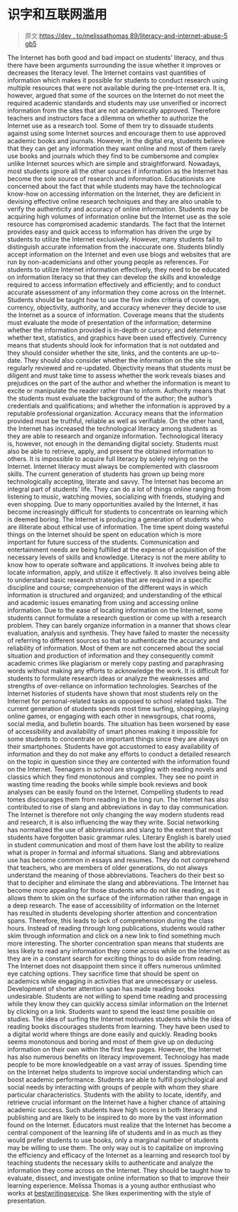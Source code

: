 # 识字和互联网滥用

> 原文:[https://dev . to/melissathomas 89/literacy-and-internet-abuse-5 gb5](https://dev.to/melissathomas89/literacy-and-internet-abuse-5gb5)

The Internet has both good and bad impact on students’ literacy, and thus there have been arguments surrounding the issue whether it improves or decreases the literacy level. The Internet contains vast quantities of information which makes it possible for students to conduct research using multiple resources that were not available during the pre-Internet era. It is, however, argued that some of the sources on the Internet do not meet the required academic standards and students may use unverified or incorrect information from the sites that are not academically approved. Therefore teachers and instructors face a dilemma on whether to authorize the Internet use as a research tool. Some of them try to dissuade students against using some Internet sources and encourage them to use approved academic books and journals. However, in the digital era, students believe that they can get any information they want online and most of them rarely use books and journals which they find to be cumbersome and complex unlike Internet sources which are simple and straightforward.
Nowadays, most students ignore all the other sources if information as the Internet has become the sole source of research and information. Educationists are concerned about the fact that while students may have the technological know-how on accessing information on the Internet, they are deficient in devising effective online research techniques and they are also unable to verify the authenticity and accuracy of online information. Students may be acquiring high volumes of information online but the Internet use as the sole resource has compromised academic standards.
The fact that the Internet provides easy and quick access to information has driven the urge by students to utilize the Internet exclusively. However, many students fail to distinguish accurate information from the inaccurate one. Students blindly accept information on the Internet and even use blogs and websites that are run by non-academicians and other young people as references. For students to utilize Internet information effectively, they need to be educated on information literacy so that they can develop the skills and knowledge required to access information effectively and efficiently; and to conduct accurate assessment of any information they come across on the Internet.
Students should be taught how to use the five index criteria of coverage, currency, objectivity, authority, and accuracy whenever they decide to use the Internet as a source of information. Coverage means that the students must evaluate the mode of presentation of the information; determine whether the information provided is in-depth or cursory; and determine whether text, statistics, and graphics have been used effectively. Currency means that students should look for information that is not outdated and they should consider whether the site, links, and the contents are up-to-date. They should also consider whether the information on the site is regularly reviewed and re-updated. Objectivity means that students must be diligent and must take time to assess whether the work reveals biases and prejudices on the part of the author and whether the information is meant to excite or manipulate the reader rather than to inform. Authority means that the students must evaluate the background of the author; the author’s credentials and qualifications; and whether the information is approved by a reputable professional organization. Accuracy means that the information provided must be truthful, reliable as well as verifiable.
On the other hand, the Internet has increased the technological literacy among students as they are able to research and organize information. Technological literacy is, however, not enough in the demanding digital society. Students must also be able to retrieve, apply, and present the obtained information to others. It is impossible to acquire full literacy by solely relying on the Internet. Internet literacy must always be complemented with classroom skills. The current generation of students has grown up being more technologically accepting, literate and savvy. The Internet has become an integral part of students’ life. They can do a lot of things online ranging from listening to music, watching movies, socializing with friends, studying and even shopping.
Due to many opportunities availed by the Internet, it has become increasingly difficult for students to concentrate on learning which is deemed boring. The Internet is producing a generation of students who are illiterate about ethical use of information. The time spent doing wasteful things on the Internet should be spent on education which is more important for future success of the students. Communication and entertainment needs are being fulfilled at the expense of acquisition of the necessary levels of skills and knowledge.
Literacy is not the mere ability to know how to operate software and applications. It involves being able to locate information, apply, and utilize it effectively. It also involves being able to understand basic research strategies that are required in a specific discipline and course; comprehension of the different ways in which information is structured and organized; and understanding of the ethical and academic issues emanating from using and accessing online information.
Due to the ease of locating information on the Internet, some students cannot formulate a research question or come up with a research problem. They can barely organize information in a manner that shows clear evaluation, analysis and synthesis. They have failed to master the necessity of referring to different sources so that to authenticate the accuracy and reliability of information. Most of them are not concerned about the social situation and production of information and they consequently commit academic crimes like plagiarism or merely copy pasting and paraphrasing words without making any efforts to acknowledge the work. It is difficult for students to formulate research ideas or analyze the weaknesses and strengths of over-reliance on information technologies.
Searches of the Internet histories of students have shown that most students rely on the Internet for personal-related tasks as opposed to school related tasks. The current generation of students spends most time surfing, shopping, playing online games, or engaging with each other in newsgroups, chat rooms, social media, and bulletin boards. The situation has been worsened by ease of accessibility and availability of smart phones making it impossible for some students to concentrate on important things since they are always on their smartphones. Students have got accustomed to easy availability of information and they do not make any efforts to conduct a detailed research on the topic in question since they are contented with the information found on the Internet. Teenagers in school are struggling with reading novels and classics which they find monotonous and complex. They see no point in wasting time reading the books while simple book reviews and book analyses can be easily found on the Internet. Compelling students to read tomes discourages them from reading in the long run.
The Internet has also contributed to rise of slang and abbreviations in day to day communication. The Internet is therefore not only changing the way modern students read and research, it is also influencing the way they write. Social networking has normalized the use of abbreviations and slang to the extent that most students have forgotten basic grammar rules. Literary English is barely used in student communication and most of them have lost the ability to realize what is proper in formal and informal situations. Slang and abbreviations use has become common in essays and resumes. They do not comprehend that teachers, who are members of older generations, do not always understand the meaning of those abbreviations. Teachers do their best so that to decipher and eliminate the slang and abbreviations. The Internet has become more appealing for those students who do not like reading, as it allows them to skim on the surface of the information rather than engage in a deep research.
The ease of accessibility of information on the Internet has resulted in students developing shorter attention and concentration spans. Therefore, this leads to lack of comprehension during the class hours. Instead of reading through long publications, students would rather skim through information and click on a new link to find something much more interesting. The shorter concentration span means that students are less likely to read any information they come across while on the Internet as they are in a constant search for exciting things to do aside from reading. The Internet does not disappoint them since it offers numerous unlimited eye catching options. They sacrifice time that should be spent on academics while engaging in activities that are unnecessary or useless.
Development of shorter attention span has made reading books undesirable. Students are not willing to spend time reading and processing while they know they can quickly access similar information on the Internet by clicking on a link. Students want to spend the least time possible on studies. The idea of surfing the Internet motivates students while the idea of reading books discourages students from learning. They have been used to a digital world where things are done easily and quickly. Reading books seems monotonous and boring and most of them give up on deducing information on their own within the first few pages.
However, the Internet has also numerous benefits on literacy improvement. Technology has made people to be more knowledgeable on a vast array of issues. Spending time on the Internet helps students to improve social understanding which can boost academic performance. Students are able to fulfill psychological and social needs by interacting with groups of people with whom they share particular characteristics. Students with the ability to locate, identify, and retrieve crucial informant on the Internet have a higher chance of attaining academic success. Such students have high scores in both literacy and publishing and are likely to be inspired to do more by the vast information found on the Internet. Educators must realize that the Internet has become a central component of the learning life of students and in as much as they would prefer students to use books, only a marginal number of students may be willing to use them. The only way out is to capitalize on improving the efficiency and efficacy of the Internet as a learning and research tool by teaching students the necessary skills to authenticate and analyze the information they come across on the Internet. They should be taught how to evaluate, dissect, and investigate online information so that to improve their learning experience.
Melissa Thomas is a young author enthusiast who works at [bestwritingservice](https://best-writing-service.com/). She likes experimenting with the style of presentation.